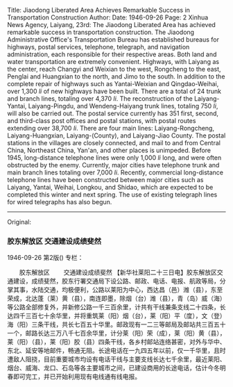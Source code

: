 Title: Jiaodong Liberated Area Achieves Remarkable Success in Transportation Construction
Author:
Date: 1946-09-26
Page: 2
Xinhua News Agency, Laiyang, 23rd: The Jiaodong Liberated Area has achieved remarkable success in transportation construction. The Jiaodong Administrative Office's Transportation Bureau has established bureaus for highways, postal services, telephone, telegraph, and navigation administration, each responsible for their respective areas. Both land and water transportation are extremely convenient. Highways, with Laiyang as the center, reach Changyi and Weixian to the west, Rongcheng to the east, Penglai and Huangxian to the north, and Jimo to the south. In addition to the complete repair of highways such as Yantai-Weixian and Qingdao-Weihai, over 1,300 *li* of new highways have been built. There are a total of 24 trunk and branch lines, totaling over 4,370 *li*. The reconstruction of the Laiyang-Yantai, Laiyang-Pingdu, and Wendeng-Haiyang trunk lines, totaling 750 *li*, will also be carried out. The postal service currently has 351 first, second, and third-class post offices and postal stations, with postal routes extending over 38,700 *li*. There are four main lines: Laiyang-Rongcheng, Laiyang-Huangxian, Laiyang-(County), and Laiyang-Jiao County. The postal stations in the villages are closely connected, and mail to and from Central China, Northeast China, Yan'an, and other places is unimpeded. Before 1945, long-distance telephone lines were only 1,000 *li* long, and were often obstructed by the enemy. Currently, major cities have telephone trunk and main branch lines totaling over 7,000 *li*. Recently, commercial long-distance telephone lines have been constructed between major cities such as Laiyang, Yantai, Weihai, Longkou, and Shidao, which are expected to be completed this winter and next spring. The use of existing telegraph lines for wired telegraphs has also begun.



<hr /> 

Original: 


### 胶东解放区  交通建设成绩斐然

1946-09-26
第2版()
专栏：

　　胶东解放区
　　交通建设成绩斐然
    【新华社莱阳二十三日电】胶东解放区交通建设，成绩斐然，胶东行署交通局下设公路、邮政、电话、电报、航政等局，分掌其事，水陆交通，均极便利，公路以莱阳为中心，西达昌（邑）潍（县），东至荣成，北达蓬（莱）黄（县），南连即墨，除烟（台）潍（县），青（岛）威（海）等公路全部修复外，并新修公路一千三百余里，计共有干线兼条支线二十四条，长达四千三百七十余华里，并将重筑莱（阳）烟（台），莱（阳）平（度），文（登）海（阳）三条干线，共长七百五十华里。邮政现有一二三等邮局及邮站共三百五十一个，邮路长达三万八千七百余华里，计分莱（阳）荣（成），莱（阳）黄（县），莱（阳）（县），莱（阳）胶（县）四条干线，各乡村邮站连络甚密，对外与华中、东北、延安等地邮件，畅通无阻。长途电话在一九四五年以前，仅一千华里，且时遭敌人阻挠，目前重要城市均设有电话干线与主要支线长达七千余里，最近莱阳、烟台、威海、龙口、石岛等各主要城市之间，已建设商用的长途电话，估计今冬明春即可完工，并已开始利用现有电线通有线电报。
